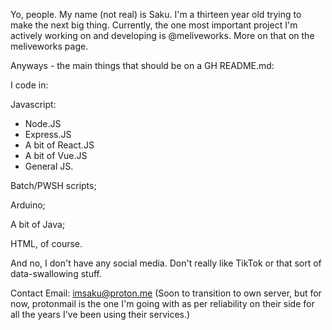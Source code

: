 Yo, people. My name (not real) is Saku. I'm a thirteen year old trying to make the next big thing.
Currently, the one most important project I'm actively working on and developing is @meliveworks.
More on that on the meliveworks page.

Anyways - the main things that should be on a GH README.md:

I code in:

Javascript:
 - Node.JS
 - Express.JS
 - A bit of React.JS
 - A bit of Vue.JS
 - General JS.

Batch/PWSH scripts;

Arduino;

A bit of Java;

HTML, of course.

And no, I don't have any social media. Don't really like TikTok or that sort of data-swallowing stuff.

Contact Email:
imsaku@proton.me
(Soon to transition to own server, but for now, protonmail is the one I'm going with as per reliability on their side for all the years I've been using their services.)

